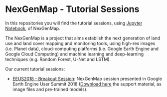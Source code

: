 # NexGenMap - Tutorial Sessions

In this repositories you will find the tutorial sessions, using [Jupyter Notebook](http://jupyter.org/), of NexGenMap.

The NexGenMap is a project that aims establish the next generation of land use and land cover mapping and monitoring tools, using high-res images (i.e. Planet data), cloud-computing platforms (i.e. Google Earth Engine and Google Cloud Computing) and machine learning and deep-learning techniques (e.g. Random Forest, U-Net and LSTM).

Our current tutorial sessions:
* [EEUS2018 - Breakout Session](https://github.com/NexGenMap/tutorial-sessions/blob/master/01-EEUS2018_NexGenMap.ipynb): NexGenMap session presented in Google Earth Engine User Summit 2018 ([Download here](https://www.lapig.iesa.ufg.br/lapig/nextgenmap-data/tutorial-sessions/01-EEUS2018_NexGenMap.zip) the support material, as image files and pre-trained models).